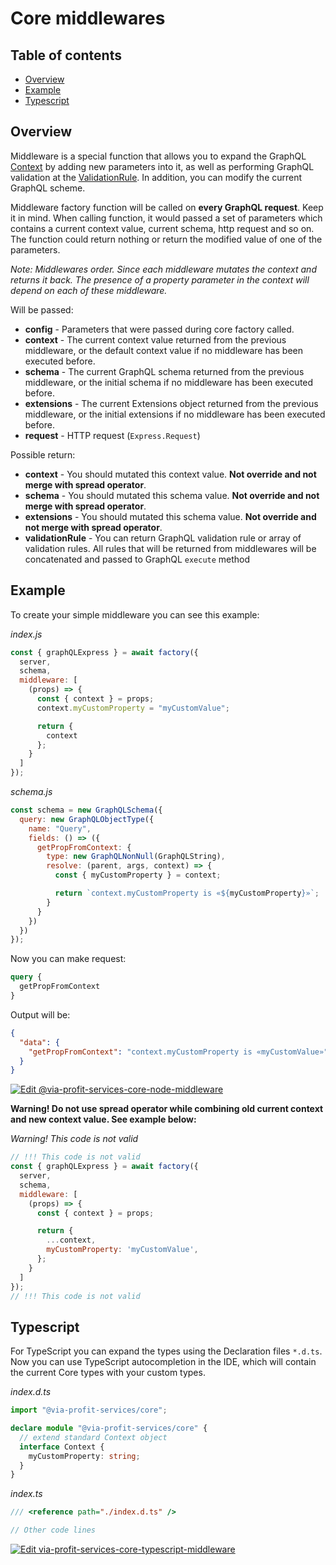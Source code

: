 # Core middlewares

## Table of contents

- [Overview](#overview)
- [Example](#example)
- [Typescript](#typescript)

## Overview

Middleware is a special function that allows you to expand the GraphQL [Context](./context.md) by adding new parameters into it, as well as performing GraphQL validation at the [ValidationRule](https://graphql.org/graphql-js/validation/). In addition, you can modify the current GraphQL scheme.

Middleware factory function will be called on **every GraphQL request**. Keep it in mind. When calling function, it would passed a set of parameters which contains a current context value, current schema, http request and so on. The function could return nothing or return the modified value of one of the parameters.

_Note: Middlewares order. Since each middleware mutates the context and returns it back. The presence of a property parameter in the context will depend on each of these middleware._

Will be passed:
  - **config** - Parameters that were passed during core factory called.
  - **context** - The current context value returned from the previous middleware, or the default context value if no middleware has been executed before.
  - **schema** - The current GraphQL schema returned from the previous middleware, or the initial schema if no middleware has been executed before.
  - **extensions** - The current Extensions object returned from the previous middleware, or the initial extensions if no middleware has been executed before.
  - **request** - HTTP request (`Express.Request`)

Possible return:
 - **context** - You should mutated this context value. **Not override and not merge with spread operator**.
 - **schema** - You should mutated this schema value. **Not override and not merge with spread operator**.
 - **extensions** - You should mutated this schema value. **Not override and not merge with spread operator**.
 - **validationRule** - You can return GraphQL validation rule or array of validation rules. All rules that will be returned from middlewares will be concatenated and passed to GraphQL `execute` method

## Example

To create your simple middleware you can see this example:

_index.js_

```js
const { graphQLExpress } = await factory({
  server,
  schema,
  middleware: [
    (props) => {
      const { context } = props;
      context.myCustomProperty = "myCustomValue";

      return {
        context
      };
    }
  ]
});
```

_schema.js_

```js
const schema = new GraphQLSchema({
  query: new GraphQLObjectType({
    name: "Query",
    fields: () => ({
      getPropFromContext: {
        type: new GraphQLNonNull(GraphQLString),
        resolve: (parent, args, context) => {
          const { myCustomProperty } = context;

          return `context.myCustomProperty is «${myCustomProperty}»`;
        }
      }
    })
  })
});
```

Now you can make request:

```graphql
query {
  getPropFromContext
}
```

Output will be:

```json
{
  "data": {
    "getPropFromContext": "context.myCustomProperty is «myCustomValue»"
  }
}
```

[![Edit @via-profit-services-core-node-middleware](https://codesandbox.io/static/img/play-codesandbox.svg)](https://codesandbox.io/s/via-profit-services-core-node-middleware-9g3we?fontsize=14&hidenavigation=1&theme=dark)




**Warning! Do not use spread operator while combining old current context and new context value. See example below:**

_Warning! This code is not valid_
```js
// !!! This code is not valid
const { graphQLExpress } = await factory({
  server,
  schema,
  middleware: [
    (props) => {
      const { context } = props;

      return {
        ...context,
        myCustomProperty: 'myCustomValue',
      };
    }
  ]
});
// !!! This code is not valid
```

## Typescript

For TypeScript you can expand the types using the Declaration files `*.d.ts`.
Now you can use TypeScript autocompletion in the IDE, which will contain the current Core types with your custom types.

_index.d.ts_

```ts
import "@via-profit-services/core";

declare module "@via-profit-services/core" {
  // extend standard Context object
  interface Context {
    myCustomProperty: string;
  }
}
```

_index.ts_

```ts
/// <reference path="./index.d.ts" />

// Other code lines
```

[![Edit via-profit-services-core-typescript-middleware](https://codesandbox.io/static/img/play-codesandbox.svg)](https://codesandbox.io/s/via-profit-services-core-typescript-middleware-bz1nr?fontsize=14&hidenavigation=1&theme=dark)